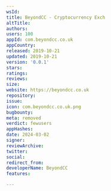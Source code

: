 ```yaml
---
wsId: 
title: BeyondCC - Cryptocurrency Exch
altTitle: 
authors: 
users: 100
appId: com.beyondcc.co.uk
appCountry: 
released: 2019-10-21
updated: 2019-10-21
version: '0.0.1'
stars: 
ratings: 
reviews: 
size: 
website: https://beyondcc.co.uk
repository: 
issue: 
icon: com.beyondcc.co.uk.png
bugbounty: 
meta: removed
verdict: fewusers
appHashes: 
date: 2024-03-02
signer: 
reviewArchive: 
twitter: 
social: 
redirect_from: 
developerName: BeyondCC
features: 

---
```


